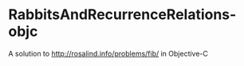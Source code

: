 RabbitsAndRecurrenceRelations-objc
==================================

A solution to http://rosalind.info/problems/fib/ in Objective-C
